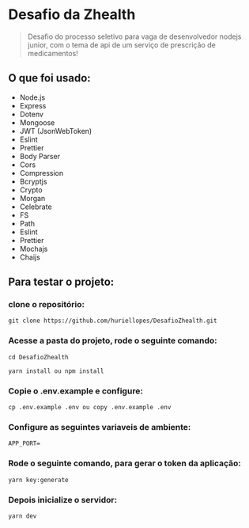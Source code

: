 # Desafio da Zhealth

> Desafio do processo seletivo para vaga de desenvolvedor nodejs junior, com o tema de api de um serviço de prescrição de medicamentos!

## O que foi usado:

- Node.js
- Express
- Dotenv
- Mongoose
- JWT (JsonWebToken)
- Eslint
- Prettier
- Body Parser
- Cors
- Compression
- Bcryptjs
- Crypto
- Morgan
- Celebrate
- FS
- Path
- Eslint
- Prettier
- Mochajs
- Chaijs

## Para testar o projeto:

### clone o repositório:

````
git clone https://github.com/huriellopes/DesafioZhealth.git
````

### Acesse a pasta do projeto, rode o seguinte comando:

````
cd DesafioZhealth

yarn install ou npm install
````

### Copie o .env.example e configure:

````
cp .env.example .env ou copy .env.example .env
````

### Configure as seguintes variaveis de ambiente:

````
APP_PORT=
````

### Rode o seguinte comando, para gerar o token da aplicação:

````
yarn key:generate
````

### Depois inicialize o servidor:

````
yarn dev
````
